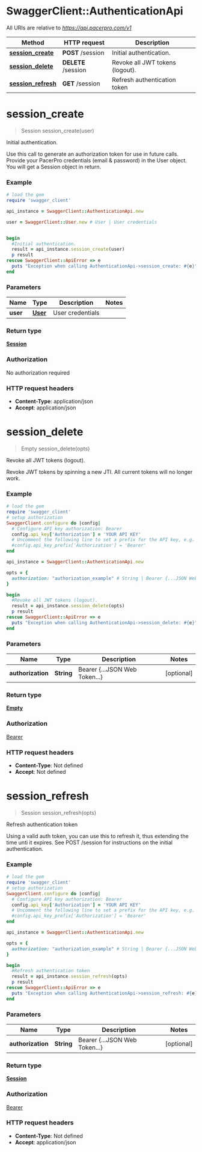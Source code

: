 # SwaggerClient::AuthenticationApi

All URIs are relative to *https://api.pacerpro.com/v1*

Method | HTTP request | Description
------------- | ------------- | -------------
[**session_create**](AuthenticationApi.md#session_create) | **POST** /session | Initial authentication.
[**session_delete**](AuthenticationApi.md#session_delete) | **DELETE** /session | Revoke all JWT tokens (logout).
[**session_refresh**](AuthenticationApi.md#session_refresh) | **GET** /session | Refresh authentication token


# **session_create**
> Session session_create(user)

Initial authentication.

Use this call to generate an authorization token for use in future calls. Provide your PacerPro credentials (email & password) in the User object. You will get a Session object in return.

### Example
```ruby
# load the gem
require 'swagger_client'

api_instance = SwaggerClient::AuthenticationApi.new

user = SwaggerClient::User.new # User | User credentials


begin
  #Initial authentication.
  result = api_instance.session_create(user)
  p result
rescue SwaggerClient::ApiError => e
  puts "Exception when calling AuthenticationApi->session_create: #{e}"
end
```

### Parameters

Name | Type | Description  | Notes
------------- | ------------- | ------------- | -------------
 **user** | [**User**](User.md)| User credentials | 

### Return type

[**Session**](Session.md)

### Authorization

No authorization required

### HTTP request headers

 - **Content-Type**: application/json
 - **Accept**: application/json



# **session_delete**
> Empty session_delete(opts)

Revoke all JWT tokens (logout).

Revoke JWT tokens by spinning a new JTI. All current tokens will no longer work.

### Example
```ruby
# load the gem
require 'swagger_client'
# setup authorization
SwaggerClient.configure do |config|
  # Configure API key authorization: Bearer
  config.api_key['Authorization'] = 'YOUR API KEY'
  # Uncomment the following line to set a prefix for the API key, e.g. 'Bearer' (defaults to nil)
  #config.api_key_prefix['Authorization'] = 'Bearer'
end

api_instance = SwaggerClient::AuthenticationApi.new

opts = { 
  authorization: "authorization_example" # String | Bearer {...JSON Web Token...}
}

begin
  #Revoke all JWT tokens (logout).
  result = api_instance.session_delete(opts)
  p result
rescue SwaggerClient::ApiError => e
  puts "Exception when calling AuthenticationApi->session_delete: #{e}"
end
```

### Parameters

Name | Type | Description  | Notes
------------- | ------------- | ------------- | -------------
 **authorization** | **String**| Bearer {...JSON Web Token...} | [optional] 

### Return type

[**Empty**](Empty.md)

### Authorization

[Bearer](../README.md#Bearer)

### HTTP request headers

 - **Content-Type**: Not defined
 - **Accept**: Not defined



# **session_refresh**
> Session session_refresh(opts)

Refresh authentication token

Using a valid auth token, you can use this to refresh it, thus extending the time unti it expires. See POST /session for instructions on the initial authentication.

### Example
```ruby
# load the gem
require 'swagger_client'
# setup authorization
SwaggerClient.configure do |config|
  # Configure API key authorization: Bearer
  config.api_key['Authorization'] = 'YOUR API KEY'
  # Uncomment the following line to set a prefix for the API key, e.g. 'Bearer' (defaults to nil)
  #config.api_key_prefix['Authorization'] = 'Bearer'
end

api_instance = SwaggerClient::AuthenticationApi.new

opts = { 
  authorization: "authorization_example" # String | Bearer {...JSON Web Token...}
}

begin
  #Refresh authentication token
  result = api_instance.session_refresh(opts)
  p result
rescue SwaggerClient::ApiError => e
  puts "Exception when calling AuthenticationApi->session_refresh: #{e}"
end
```

### Parameters

Name | Type | Description  | Notes
------------- | ------------- | ------------- | -------------
 **authorization** | **String**| Bearer {...JSON Web Token...} | [optional] 

### Return type

[**Session**](Session.md)

### Authorization

[Bearer](../README.md#Bearer)

### HTTP request headers

 - **Content-Type**: Not defined
 - **Accept**: application/json



